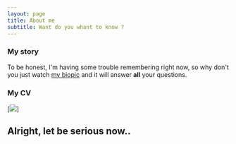 ```yaml
---
layout: page
title: About me
subtitle: Want do you whant to know ?
---
```


### My story

To be honest, I'm having some trouble remembering right now, so why don't you just watch [my biopic](https://en.wikipedia.org/wiki/Monty_Python_and_the_Holy_Grail) and it will answer **all** your questions.

### My CV
[![](https://drive.google.com/file/d/1TlgzWYq_TFdz7IovFyi5VjvzaghjGedL/view?usp=sharing)]

 
## Alright, let be serious now..
